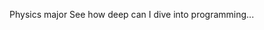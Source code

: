 Physics major
See how deep can I dive into programming...

<!---
RemiPavilion/RemiPavilion is a ✨ special ✨ repository because its `README.md` (this file) appears on your GitHub profile.
You can click the Preview link to take a look at your changes.
--->
